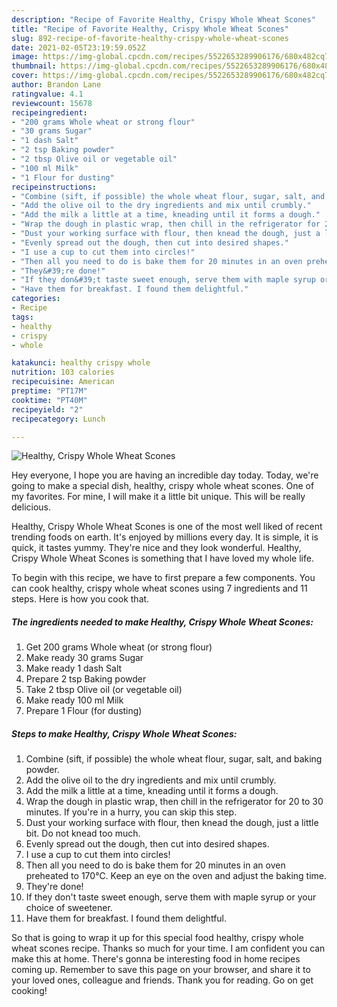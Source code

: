 ```yaml
---
description: "Recipe of Favorite Healthy, Crispy Whole Wheat Scones"
title: "Recipe of Favorite Healthy, Crispy Whole Wheat Scones"
slug: 892-recipe-of-favorite-healthy-crispy-whole-wheat-scones
date: 2021-02-05T23:19:59.052Z
image: https://img-global.cpcdn.com/recipes/5522653289906176/680x482cq70/healthy-crispy-whole-wheat-scones-recipe-main-photo.jpg
thumbnail: https://img-global.cpcdn.com/recipes/5522653289906176/680x482cq70/healthy-crispy-whole-wheat-scones-recipe-main-photo.jpg
cover: https://img-global.cpcdn.com/recipes/5522653289906176/680x482cq70/healthy-crispy-whole-wheat-scones-recipe-main-photo.jpg
author: Brandon Lane
ratingvalue: 4.1
reviewcount: 15678
recipeingredient:
- "200 grams Whole wheat or strong flour"
- "30 grams Sugar"
- "1 dash Salt"
- "2 tsp Baking powder"
- "2 tbsp Olive oil or vegetable oil"
- "100 ml Milk"
- "1 Flour for dusting"
recipeinstructions:
- "Combine (sift, if possible) the whole wheat flour, sugar, salt, and baking powder."
- "Add the olive oil to the dry ingredients and mix until crumbly."
- "Add the milk a little at a time, kneading until it forms a dough."
- "Wrap the dough in plastic wrap, then chill in the refrigerator for 20 to 30 minutes. If you&#39;re in a hurry, you can skip this step."
- "Dust your working surface with flour, then knead the dough, just a little bit. Do not knead too much."
- "Evenly spread out the dough, then cut into desired shapes."
- "I use a cup to cut them into circles!"
- "Then all you need to do is bake them for 20 minutes in an oven preheated to 170℃. Keep an eye on the oven and adjust the baking time."
- "They&#39;re done!"
- "If they don&#39;t taste sweet enough, serve them with maple syrup or your choice of sweetener."
- "Have them for breakfast. I found them delightful."
categories:
- Recipe
tags:
- healthy
- crispy
- whole

katakunci: healthy crispy whole 
nutrition: 103 calories
recipecuisine: American
preptime: "PT17M"
cooktime: "PT40M"
recipeyield: "2"
recipecategory: Lunch

---
```



![Healthy, Crispy Whole Wheat Scones](https://img-global.cpcdn.com/recipes/5522653289906176/680x482cq70/healthy-crispy-whole-wheat-scones-recipe-main-photo.jpg)

Hey everyone, I hope you are having an incredible day today. Today, we're going to make a special dish, healthy, crispy whole wheat scones. One of my favorites. For mine, I will make it a little bit unique. This will be really delicious.



Healthy, Crispy Whole Wheat Scones is one of the most well liked of recent trending foods on earth. It's enjoyed by millions every day. It is simple, it is quick, it tastes yummy. They're nice and they look wonderful. Healthy, Crispy Whole Wheat Scones is something that I have loved my whole life.


To begin with this recipe, we have to first prepare a few components. You can cook healthy, crispy whole wheat scones using 7 ingredients and 11 steps. Here is how you cook that.

<!--inarticleads1-->

##### The ingredients needed to make Healthy, Crispy Whole Wheat Scones:

1. Get 200 grams Whole wheat (or strong flour)
1. Make ready 30 grams Sugar
1. Make ready 1 dash Salt
1. Prepare 2 tsp Baking powder
1. Take 2 tbsp Olive oil (or vegetable oil)
1. Make ready 100 ml Milk
1. Prepare 1 Flour (for dusting)




<!--inarticleads2-->

##### Steps to make Healthy, Crispy Whole Wheat Scones:

1. Combine (sift, if possible) the whole wheat flour, sugar, salt, and baking powder.
1. Add the olive oil to the dry ingredients and mix until crumbly.
1. Add the milk a little at a time, kneading until it forms a dough.
1. Wrap the dough in plastic wrap, then chill in the refrigerator for 20 to 30 minutes. If you&#39;re in a hurry, you can skip this step.
1. Dust your working surface with flour, then knead the dough, just a little bit. Do not knead too much.
1. Evenly spread out the dough, then cut into desired shapes.
1. I use a cup to cut them into circles!
1. Then all you need to do is bake them for 20 minutes in an oven preheated to 170℃. Keep an eye on the oven and adjust the baking time.
1. They&#39;re done!
1. If they don&#39;t taste sweet enough, serve them with maple syrup or your choice of sweetener.
1. Have them for breakfast. I found them delightful.




So that is going to wrap it up for this special food healthy, crispy whole wheat scones recipe. Thanks so much for your time. I am confident you can make this at home. There's gonna be interesting food in home recipes coming up. Remember to save this page on your browser, and share it to your loved ones, colleague and friends. Thank you for reading. Go on get cooking!
